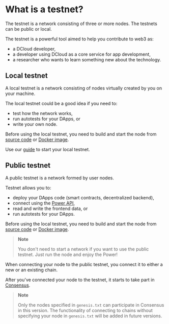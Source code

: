 # What is a testnet?

The testnet is a network consisting of three or more nodes. The testnets can be public or local.

The testnet is a powerful tool aimed to help you contribute to web3 as:

- a DCloud developer,
- a developer using DCloud as a core service for app development,
- a researcher who wants to learn something new about the technology.

## Local testnet

A local testnet is a network consisting of nodes virtually created by you on your machine.

The local testnet could be a good idea if you need to:

- test how the network works,
- run autotests for your DApps, or
- write your own node.

Before using the local testnet, you need to build and start the node from [source code](../build-and-start-a-node/02-startingTpNode_source.md) or [Docker image](../build-and-start-a-node/01-startingTpNode_docker.md).

Use our [guide](./02-local-testnet.md) to start your local testnet.

## Public testnet

A public testnet is a network formed by user nodes.

Testnet allows you to:

- deploy your DApps code (smart contracts, decentralized backend),
- connect using the [Power API](),
- read and write the frontend data, or
- run autotests for your DApps.

Before using the local testnet, you need to build and start the node from [source code](../build-and-start-a-node/02-startingTpNode_source.md) or [Docker image](../build-and-start-a-node/01-startingTpNode_docker.md).

> **Note**
>
> You don't need to start a network if you want to use the public testnet. Just run the node and enjoy the Power!

When connecting your node to the public testnet, you connect it to either a new or an existing chain.

After you've connected your node to the testnet, it starts to take part in [Consensus](https://doc.thepower.io/docs/technology/resonance-consensus).

> **Note**
>
> Only the nodes specified in `genesis.txt` can participate in Consensus in this version. The functionality of connecting to chains without specifying your node in `genesis.txt` will be added in future versions.